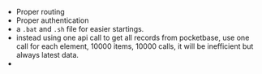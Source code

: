 - Proper routing
- Proper authentication
- a `.bat` and `.sh` file for easier startings.
- instead using one api call to get all records from pocketbase, use one call for each element, 10000 items, 10000 calls, it will be inefficient but always latest data.
- 
